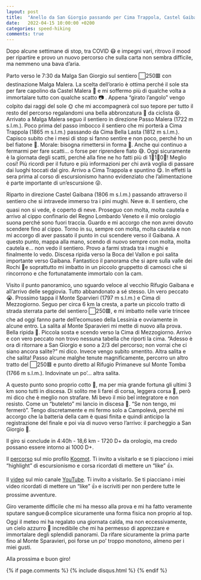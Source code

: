 ```yaml
---
layout: post
title:  "Anello da San Giorgio passando per Cima Trappola, Castel Gaibana, Monte Sparavieri, Cima di Mezzogiorno e Monte Tomba"
date:   2022-04-15 10:00:00 +0200
categories: speed-hiking
comments: true
---
```


Dopo alcune settimane di stop, tra COVID 😷 e impegni vari, ritrovo il mood per ripartire e provo un nuovo percorso che sulla carta non sembra difficile, ma nemmeno una bava d’aria.

Parto verso le 7:30 da Malga San Giorgio sul sentiero ⬜️250🟥 con destinazione Malga Malera. La scelta dell’orario è ottima perché il sole sta per fare capolino da Castel Malera 🌄 e mi soffermo più di qualche volta a immortalare tutto con qualche scatto 📷 . Appena “girato l’angolo” vengo colpito dai raggi del sole 🌞 che mi accompagnerà col suo tepore per tutto il resto del percorso regalandomi una bella abbronzatura 👕 da ciclista 😆. Arrivato a Malga Malera seguo il sentiero in direzione Passo Malera (1722 m s.l.m.). Poco prima del passo imbocco il sentiero che mi porterà a Cima Trappola (1865 m s.l.m.) passando da Cima Bella Lasta (1812 m s.l.m.). Capisco subito che i mesi di stop si fanno sentire e non poco, perché ho un bel fiatone 🥵. Morale: bisogna rimettersi in forma 💪. Anche qui continuo a fermarmi per fare scatti… o forse per riprendere fiato 😅. Oggi sicuramente è la giornata degli scatti, perché alla fine ne ho fatti più di 1⃣1⃣0⃣! Meglio cosí! Più ricordi per il futuro e più informazioni per chi avrà voglia di passare dai luoghi toccati dal giro. Arrivo a Cima Trappola e spuntino 😋. In effetti la sera prima al corso di escursionismo hanno evidenziato che l’alimentazione è parte importante di un’escursione 😜.

Riparto in direzione Castel Gaibana (1806 m s.l.m.) passando attraverso il sentiero che si intravede immerso tra i pini mughi. Neve ❄️. Il sentiero, che quasi non si vede, è coperto di neve. Proseguo con molta, molta cautela e arrivo al cippo confinario del Regno Lombardo Veneto e il mio orologio suona perché sono fuori traccia. Guardo e mi accorgo che non avrei dovuto scendere fino al cippo. Torno in su, sempre con molta, molta cautela e non mi accorgo di aver passato il punto in cui scendere verso il Gaibana. A questo punto, mappa alla mano, scendo di nuovo sempre con molta, molta cautela e… non vedo il sentiero. Provo a farmi strada tra i mughi e finalmente lo vedo. Discesa ripida verso la Boca del Vallon e poi salita importante verso Gaibana. Fantastico il panorama che si apre sulla valle dei Rochi 🌟e soprattutto mi imbatto in un piccolo gruppetto di camosci che si rincorrono e che fortunatamente immortalo con la cam.

Visito il punto panoramico, uno sguardo veloce al vecchio Rifugio Gaibana e all’arrivo delle seggiovia. Tutto abbandonato a sé stesso. Un vero peccato 😭. Prossimo tappa il Monte Sparvieri (1797 m s.l.m.) e Cima di Mezzogiorno. Seguo per circa 6 km la cresta, a parte un piccolo tratto di strada sterrata parte del sentiero ⬜️250🟥, e mi imbatto nelle varie trincee che ad oggi fanno parte dell’ecomuseo della Lessinia e ovviamente in alcune entro. La salita al Monte Sparavieri mi mette di nuovo alla prova. Bella ripida 🥵. Piccola sosta e scendo verso la Cima di Mezzogiorno. Arrivo e con vero peccato non trovo nessuna tabella che riporti la cima. “Adesso è ora di ritornare a San Giorgio e sono a 2/3 del percorso; non vorrai che ci siano ancora salite?” mi dico. Invece vengo subito smentito. Altra salita e che salita! Passo alcune malghe tenute magnificamente, percorro un altro tratto del ⬜️250🟥 e punto diretto al Rifugio Primaneve sul Monte Tomba (1766 m s.l.m.). Indovinate un po’… altra salita.

A questo punto sono proprio cotto 🍳, ma per mia grande fortuna gli ultimi 3 km sono tutti in discesa. Di solito me li farei di corsa, leggera corsa 🏃, però mi dico che è meglio non strafare. Mi bevo il mio bel integratore e non resisto. Come un “buteleto” mi lancio in discesa 🏃. “Se non tengo, mi fermerò”. Tengo discretamente e mi fermo solo a Campolevà, perché mi accorgo che la batteria della cam è quasi finita e quindi anticipo la registrazione del finale e poi via di nuovo verso l’arrivo: il parcheggio a San Giorgio 🏁.

Il giro si conclude in 4:40h - 18,6 km - 1720 D+ da orologio, ma credo possano essere intorno ai 1000 D+.

Il [percorso][komoot] sul mio profilo [Koomot][komoot-profile]. Ti invito a visitarlo e se ti piacciono i miei “highlight” di escursionismo e corsa ricordati di mettere un “like” 👍. 

Il [video][youtube] sul mio canale [YouTube][youtube-channel]. Ti invito a visitarlo. Se ti piacciano i miei video ricordati di mettere un “like” 👍 e iscriviti per non perdere tutte le prossime avventure.

Giro veramente difficile che mi ha messo alla prova e mi ha fatto veramente sputare sangue🩸complice sicuramente una forma fisica non proprio al top. Oggi il meteo mi ha regalato una giornata calda, ma non eccessivamente, un cielo azzurro 💙 incredibile che mi ha permesso di apprezzare e immortalare degli splendidi panorami. Da rifare sicuramente la prima parte fino al Monte Sparavieri, poi forse un po’ troppo monotono, almeno per i miei gusti.

Alla prossima e buon giro!

{% if page.comments %}
{% include disqus.html %}
{% endif %}

[youtube-video]: https://youtu.be/RmSHz70X1uo
[youtube]: https://bit.ly/3jKVu80
[komoot]: https://www.komoot.it/tour/737126105?ref=wtd
[komoot-profile]: https://www.komoot.it/user/1971346940863
[youtube-channel]: https://bit.ly/3jKVu80
